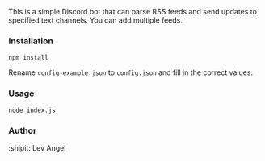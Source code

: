 This is a simple Discord bot that can parse RSS feeds and send updates to specified text channels.
You can add multiple feeds.

### Installation
`npm install`

Rename `config-example.json` to `config.json` and fill in the correct values.

### Usage
`node index.js`

### Author
:shipit: Lev Angel
